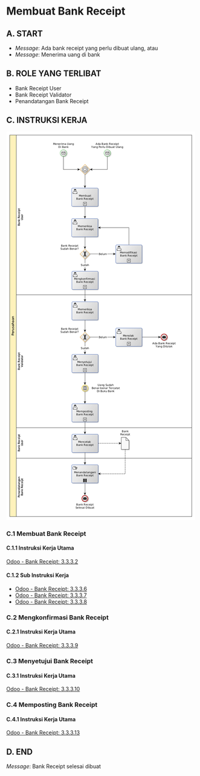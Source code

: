 # Membuat Bank Receipt

## <a name="input">A. START</a>

* *Message*: Ada bank receipt yang perlu dibuat ulang, atau
* *Message*: Menerima uang di bank

## <a name="role">B. ROLE YANG TERLIBAT</a>

* Bank Receipt User
* Bank Receipt Validator
* Penandatangan Bank Receipt

## <a name="instruksi">C. INSTRUKSI KERJA</a>

![](../img/prosedur-kerja/memproses-bank-receipt.png)

### C.1 Membuat Bank Receipt

#### C.1.1 Instruksi Kerja Utama

[Odoo - Bank Receipt: 3.3.3.2](../transaksi/bank-receipt/membuat.md)

#### C.1.2 Sub Instruksi Kerja

* [Odoo - Bank Receipt: 3.3.3.6](../transaksi/bank-receipt/membuat-detail-manual.md)
* [Odoo - Bank Receipt: 3.3.3.7](../transaksi/bank-receipt/line-modifikasi.md)
* [Odoo - Bank Receipt: 3.3.3.8](../transaksi/bank-receipt/line-hapus.md)

### C.2 Mengkonfirmasi Bank Receipt

#### C.2.1 Instruksi Kerja Utama

[Odoo - Bank Receipt: 3.3.3.9](../transaksi/bank-receipt/konfirmasi.md)

### C.3 Menyetujui Bank Receipt

#### C.3.1 Instruksi Kerja Utama

[Odoo - Bank Receipt: 3.3.3.10](../transaksi/bank-receipt/approve.md)

### C.4 Memposting Bank Receipt

#### C.4.1 Instruksi Kerja Utama

[Odoo - Bank Receipt: 3.3.3.13](../transaksi/bank-receipt/post.md)

## <a name="input">D. END</a>

*Message*: Bank Receipt selesai dibuat
